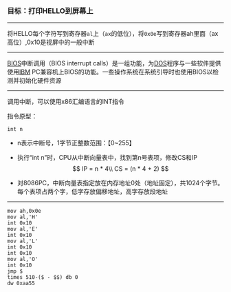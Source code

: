 ### 目标：打印HELLO到屏幕上

---

将HELLO每个字符写到寄存器`al`上（`ax`的低位），将`0x0e`写到寄存器ah里面（ax高位）,0x10是视屏中的一般中断

----

[BIOS](https://baike.baidu.com/item/BIOS/91424)中断调用（BIOS interrupt calls）是一组功能，为[DOS](https://baike.baidu.com/item/DOS/32025)程序与一些软件提供使用[IBM](https://baike.baidu.com/item/IBM/9190) PC兼容机上BIOS的功能。一些操作系统在系统引导时也使用BIOS以检测并初始化硬件资源

---

调用中断，可以使用x86汇编语言的INT指令

指令原型：

```assembly
int n
```

- n表示中断号，1字节正整数范围：【0~255】

- 执行“int n”时，CPU从中断向量表中，找到第n号表项，修改CS和IP
  $$
  IP = n * 4\\
  CS = (n * 4 + 2)
  $$

- 对8086PC，中断向量表指定放在内存地址0处（地址固定），共1024个字节。每个表项占两个字，低字存放偏移地址，高字存放段地址

---

```assembly
mov ah,0x0e
mov al,'H'
int 0x10
mov al,'E'
int 0x10
mov al,'L'
int 0x10
int 0x10
mov al,'O'
int 0x10
jmp $
times 510-($ - $$) db 0
dw 0xaa55
```

